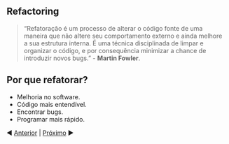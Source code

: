 ## Refactoring

> “Refatoração é um processo de alterar o código fonte de uma maneira que não altere seu comportamento externo e ainda melhore a sua estrutura interna. É uma técnica disciplinada de limpar e organizar o código, e por consequência minimizar a chance de introduzir novos bugs.” - **Martin Fowler**.

## Por que refatorar?

* Melhoria no software.
* Código mais entendível.
* Encontrar bugs.
* Programar mais rápido.

:arrow_backward: [Anterior](/slide-01.md) | [Próximo](/slide-03.md) :arrow_forward: